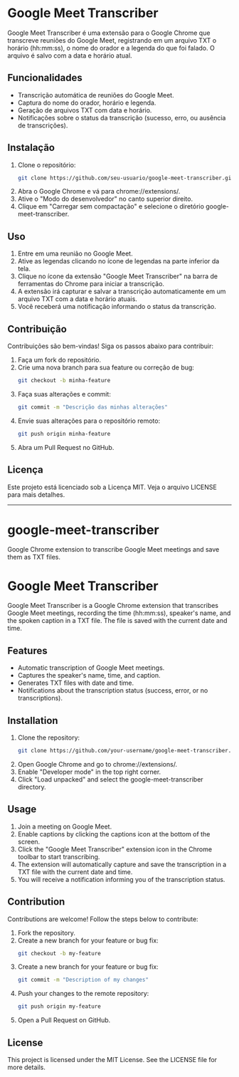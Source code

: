 # Google Meet Transcriber

Google Meet Transcriber é uma extensão para o Google Chrome que transcreve reuniões do Google Meet, registrando em um arquivo TXT o horário (hh:mm:ss), o nome do orador e a legenda do que foi falado. O arquivo é salvo com a data e horário atual.

## Funcionalidades

- Transcrição automática de reuniões do Google Meet.
- Captura do nome do orador, horário e legenda.
- Geração de arquivos TXT com data e horário.
- Notificações sobre o status da transcrição (sucesso, erro, ou ausência de transcrições).

## Instalação

1. Clone o repositório:
   ```bash
   git clone https://github.com/seu-usuario/google-meet-transcriber.git

2. Abra o Google Chrome e vá para chrome://extensions/.
3. Ative o "Modo do desenvolvedor" no canto superior direito.
4. Clique em "Carregar sem compactação" e selecione o diretório google-meet-transcriber.

## Uso

1. Entre em uma reunião no Google Meet.
2. Ative as legendas clicando no ícone de legendas na parte inferior da tela.
3. Clique no ícone da extensão "Google Meet Transcriber" na barra de ferramentas do Chrome para iniciar a transcrição.
4. A extensão irá capturar e salvar a transcrição automaticamente em um arquivo TXT com a data e horário atuais.
5. Você receberá uma notificação informando o status da transcrição.

## Contribuição
Contribuições são bem-vindas! Siga os passos abaixo para contribuir:

1. Faça um fork do repositório.
2. Crie uma nova branch para sua feature ou correção de bug:
   ```bash
   git checkout -b minha-feature
3. Faça suas alterações e commit:
   ```bash
   git commit -m "Descrição das minhas alterações"
4. Envie suas alterações para o repositório remoto:
   ```bash
   git push origin minha-feature
5. Abra um Pull Request no GitHub.

## Licença
Este projeto está licenciado sob a Licença MIT. Veja o arquivo LICENSE para mais detalhes.

________________________________________________________________________________________________________________________

# google-meet-transcriber
Google Chrome extension to transcribe Google Meet meetings and save them as TXT files.

# Google Meet Transcriber

Google Meet Transcriber is a Google Chrome extension that transcribes Google Meet meetings, recording the time (hh:mm:ss), speaker's name, and the spoken caption in a TXT file. The file is saved with the current date and time.

## Features

- Automatic transcription of Google Meet meetings.
- Captures the speaker's name, time, and caption.
- Generates TXT files with date and time.
- Notifications about the transcription status (success, error, or no transcriptions).

## Installation

1. Clone the repository:
   ```bash
   git clone https://github.com/your-username/google-meet-transcriber.git
2. Open Google Chrome and go to chrome://extensions/.
3. Enable "Developer mode" in the top right corner.
4. Click "Load unpacked" and select the google-meet-transcriber directory.

## Usage
1. Join a meeting on Google Meet.
2. Enable captions by clicking the captions icon at the bottom of the screen.
3. Click the "Google Meet Transcriber" extension icon in the Chrome toolbar to start transcribing.
4. The extension will automatically capture and save the transcription in a TXT file with the current date and time.
5. You will receive a notification informing you of the transcription status.

## Contribution
Contributions are welcome! Follow the steps below to contribute:

1. Fork the repository.
2. Create a new branch for your feature or bug fix:
    ```bash
    git checkout -b my-feature
2. Create a new branch for your feature or bug fix:
   ```bash
   git commit -m "Description of my changes"
4. Push your changes to the remote repository:
    ```bash
    git push origin my-feature
5. Open a Pull Request on GitHub.

## License
This project is licensed under the MIT License. See the LICENSE file for more details.

